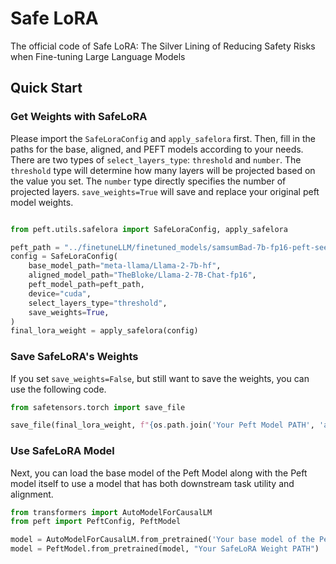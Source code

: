 # Safe LoRA 

The official code of Safe LoRA: The Silver Lining of Reducing Safety Risks when Fine-tuning Large Language Models

## Quick Start

### Get Weights with SafeLoRA
Please import the `SafeLoraConfig` and `apply_safelora` first.
Then, fill in the paths for the base, aligned, and PEFT models according to your needs. There are two types of `select_layers_type`: `threshold` and `number`. The `threshold` type will determine how many layers will be projected based on the value you set. The `number` type directly specifies the number of projected layers. `save_weights=True` will save and replace your original peft model weights.

```python

from peft.utils.safelora import SafeLoraConfig, apply_safelora

peft_path = "../finetuneLLM/finetuned_models/samsumBad-7b-fp16-peft-seed-42"
config = SafeLoraConfig(
    base_model_path="meta-llama/Llama-2-7b-hf",
    aligned_model_path="TheBloke/Llama-2-7B-Chat-fp16",
    peft_model_path=peft_path,
    device="cuda",
    select_layers_type="threshold",
    save_weights=True,
)
final_lora_weight = apply_safelora(config)

```
### Save SafeLoRA's Weights
If you set `save_weights=False`, but still want to save the weights, you can use the following code.

```python
from safetensors.torch import save_file

save_file(final_lora_weight, f"{os.path.join('Your Peft Model PATH', 'adapter_model.safetensors')}")
```

### Use SafeLoRA Model
Next, you can load the base model of the Peft Model along with the Peft model itself to use a model that has both downstream task utility and alignment.

```python
from transformers import AutoModelForCausalLM
from peft import PeftConfig, PeftModel

model = AutoModelForCausalLM.from_pretrained('Your base model of the Peft model PATH')
model = PeftModel.from_pretrained(model, "Your SafeLoRA Weight PATH")
```
